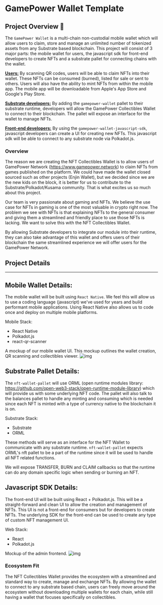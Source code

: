 # GamePower Wallet Template

## Project Overview :page_facing_up:

The `GamePower Wallet` is a multi-chain non-custodial mobile wallet which will allow users to claim, store and manage an unlimited number of tokenized assets from any Substrate based blockchain. This project will consist of 3 major parts: the mobile wallet for users, the javascript sdk for front-end developers to create NFTs and a substrate pallet for connecting chains with the wallet.

<u>**Users:**</u> By scanning QR codes, users will be able to claim NFTs into their wallet. These NFTs can be consumed (burned), listed for sale or sent to others. Users will also have the ability to mint NFTs from within the mobile app. The mobile app will be downloadable from Apple's App Store and Google's Play Store.

<u>**Substrate developers:**</u> By adding the `gamepower-wallet` pallet to their substrate runtime, developers will allow the GamePower Collectibles Wallet to connect to their blockchain. The pallet will expose an interface for the wallet to manage NFTs.

<u>**Front-end developers:**</u> By using the `gamepower-wallet-javascript-sdk`, javascript developers can create a UI for creating new NFTs. This javascript sdk will be able to connect to any substrate node via Polkadot.js.


### Overview

The reason we are creating the NFT Collectibles Wallet is to allow users of GamePower Network (https://www.gamepower.network) to claim NFTs from games published on the platform. We could have made the wallet closed sourced such as other projects (Enjin Wallet), but we decided since we are the new kids on the block, it is better for us to contribute to the Substrate/Polkadot/Kusama community. That is what excites us so much about this project.

Our team is very passionate about gaming and NFTs. We believe the use case for NFTs in gaming is one of the most valuable in crypto right now. The problem we see with NFTs is that explaining NFTs to the general consumer and giving them a streamlined and friendly place to use those NFTs is lacking. We want to solve this with the NFT Collectibles Wallet.

By allowing Substrate developers to integrate our module into their runtime, they can also take advantage of this wallet and offers users of their blockchain the same streamlined experience we will offer users for the GamePower Network.

## Project Details
---
## **Mobile Wallet Details:**

The mobile wallet will be built using `React Native`. We feel this will allow us to use a coding language (javascript) we've used for years and build performant mobile applications. Using React Native also allows us to code once and deploy on multiple mobile platforms.

Mobile Stack:
- React Native
- Polkadot.js
- react-qr-scanner

A mockup of our mobile wallet UI. This mockup outlines the wallet creation, QR scanning and collectibles viewer.
![img](https://github.com/GamePowerNetwork/nft-collectibles-wallet/raw/open-grant/images/Mobile_App_Wireframe.png)

## **Substrate Pallet Details:**

The `nft-wallet-pallet` will use ORML (open runtime modules library: https://github.com/open-web3-stack/open-runtime-module-library) which will provide us with some underlying NFT code. The pallet will also talk to the balances pallet to handle any minting and consuming which is needed since each NFT is minted with a type of currency native to the blockchain it is on.

Substrate Stack:
- Substrate
- ORML

These methods will serve as an interface for the NFT Wallet to communicate with any substrate runtime. `nft-wallet-pallet` expects ORML's nft pallet to be a part of the runtime since it will be used to handle all NFT related functions.

We will expose TRANSFER, BURN and CLAIM callbacks so that the runtime can do any domain specific logic when sending or burning an NFT.


## **Javascript SDK Details:**

The front-end UI will be built using React + Polkadot.js. This will be a straight-forward and clean UI to allow the creation and management of NFTs. This UI is not a front-end for consumers but for developers to create NFTs. The underlying SDK for the front-end can be used to create any type of custom NFT management UI.

Web Stack:
- React
- Polkadot.js

Mockup of the admin frontend.
![img](https://github.com/GamePowerNetwork/nft-collectibles-wallet/raw/open-grant/images/Admin.png)


### Ecosystem Fit

The NFT Collectibles Wallet provides the ecosystem with a streamlined and standard way to create, manage and exchange NFTs. By allowing the wallet to connect to any substrate based chain, users can freely move around the ecosystem without downloading multiple wallets for each chain, while still having a wallet that focuses specifically on collectibles.
